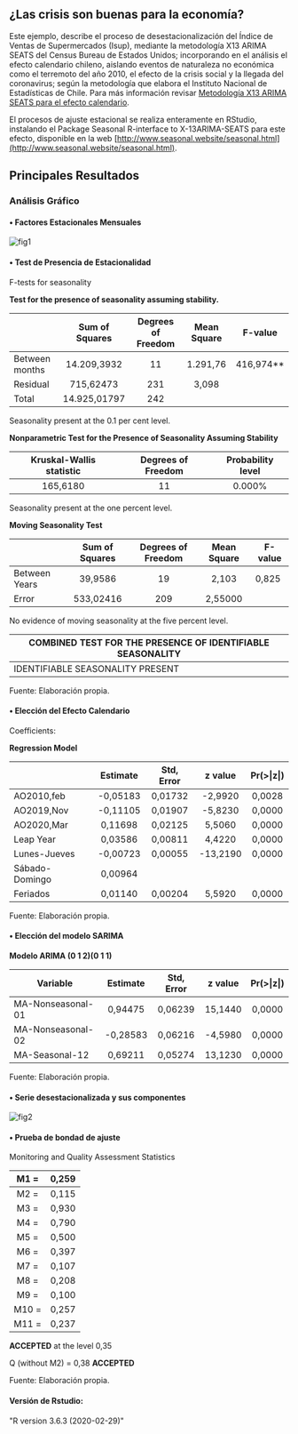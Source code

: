 ## **¿Las crisis son buenas para la economía?**
Este ejemplo, describe el proceso de desestacionalización del Índice de Ventas de Supermercados (Isup), mediante la metodología X13 ARIMA SEATS del Census Bureau de Estados Unidos; incorporando en el análisis el efecto calendario chileno, aislando eventos de naturaleza no económica como el terremoto del año 2010, el efecto de la crisis social y la llegada del coronavirus; según la metodología que elabora el Instituto Nacional de Estadísticas de Chile. Para más información revisar [Metodología X13 ARIMA SEATS para el efecto calendario](https://www.ine.cl/inicio/documentos-de-trabajo/documento/desestacionalizaci%C3%B3n-del-%C3%ADndice-de-actividad-del-comercio-al-por-menor-(iacm)-metodolog%C3%ADa-x13-arima-seats-para-el-efecto-calendario).

El procesos de ajuste estacional se realiza enteramente en RStudio, instalando el Package Seasonal R-interface to X-13ARIMA-SEATS para este efecto, disponible en la web [http://www.seasonal.website/seasonal.html](http://www.seasonal.website/seasonal.html).

## **Principales Resultados**

### **Análisis Gráfico**

#### • **Factores Estacionales Mensuales**

![fig1](https://raw.githubusercontent.com/luis-fernandezt/R-interface-to-X13-ARIMA/master/Out/Seasonal%20Component%2C%20SI%20Ratio.png)


#### • **Test de Presencia de Estacionalidad**

F-tests for seasonality

**Test for the presence of seasonality assuming stability.**

|                |      Sum of Squares      | Degrees of   Freedom | Mean Square | F-value   |
|----------------|:------------------------:|:--------------------:|:-----------:|-----------|
| Between months |             14.209,3932  |          11          |   1.291,76  | 416,974** |
|    Residual    |               715,62473  |          231         | 3,098       |           |
|      Total     |           14.925,01797   |          242         |             |           |

Seasonality present at the 0.1 per cent level.

**Nonparametric Test for the Presence of Seasonality Assuming Stability**

| Kruskal-Wallis   statistic | Degrees of   Freedom | Probability level |
|:--------------------------:|:--------------------:|:-----------------:|
|          165,6180          |          11          |       0.000%      |

Seasonality present at the one percent level.

**Moving Seasonality Test**

|               | Sum of Squares | Degrees of   Freedom | Mean Square | F-value |
|---------------|:--------------:|:--------------------:|:-----------:|---------|
| Between Years |     39,9586    |          19          |    2,103    |  0,825  |
|     Error     |    533,02416   |          209         |   2,55000   |         |

No evidence of moving seasonality at the five percent level.

| COMBINED   TEST FOR THE PRESENCE OF IDENTIFIABLE SEASONALITY |
|--------------------------------------------------------------|
| IDENTIFIABLE SEASONALITY PRESENT                             |

Fuente: Elaboración propia.

#### • **Elección del Efecto Calendario**

Coefficients:

**Regression Model**

|                | Estimate | Std, Error |  z value |       Pr(>\|z\|)       |
|----------------|:--------:|:----------:|:--------:|:----------------------:|
| AO2010,feb     | -0,05183 | 0,01732    | -2,9920  |                0,0028  |
| AO2019,Nov     | -0,11105 | 0,01907    | -5,8230  |                0,0000  |
| AO2020,Mar     | 0,11698  | 0,02125    | 5,5060   |                0,0000  |
| Leap Year      | 0,03586  | 0,00811    | 4,4220   |                0,0000  |
| Lunes-Jueves   | -0,00723 | 0,00055    | -13,2190 |                0,0000  |
| Sábado-Domingo | 0,00964  |            |          |                        |
| Feriados       | 0,01140  | 0,00204    | 5,5920   |                0,0000  |

Fuente: Elaboración propia.

#### • **Elección del modelo SARIMA**

**Modelo ARIMA (0 1 2)(0 1 1)**

| Variable          | Estimate | Std, Error | z value |       Pr(>\|z\|)       |
|-------------------|:--------:|:----------:|:-------:|:----------------------:|
| MA-Nonseasonal-01 | 0,94475  | 0,06239    | 15,1440 |                0,0000  |
| MA-Nonseasonal-02 | -0,28583 | 0,06216    | -4,5980 |                0,0000  |
| MA-Seasonal-12    | 0,69211  | 0,05274    | 13,1230 |                0,0000  |

Fuente: Elaboración propia.

#### • **Serie desestacionalizada y sus componentes**

![fig2](https://raw.githubusercontent.com/luis-fernandezt/R-interface-to-X13-ARIMA/master/Out/Forecast%2C%20Original%20and%20Adjusted%20Series%20of%20Isup.png)


#### • **Prueba de bondad de ajuste**

Monitoring and Quality Assessment Statistics

|  M1 = | 0,259 |
|:-----:|:-----:|
|  M2 = | 0,115 |
|  M3 = | 0,930 |
|  M4 = | 0,790 |
|  M5 = | 0,500 |
|  M6 = | 0,397 |
|  M7 = | 0,107 |
|  M8 = | 0,208 |
|  M9 = | 0,100 |
| M10 = | 0,257 |
| M11 = | 0,237 |

**ACCEPTED** at the level 0,35

Q (without M2) = 0,38 **ACCEPTED**

Fuente: Elaboración propia.

#### **Versión de Rstudio:**

"R version 3.6.3 (2020-02-29)"
